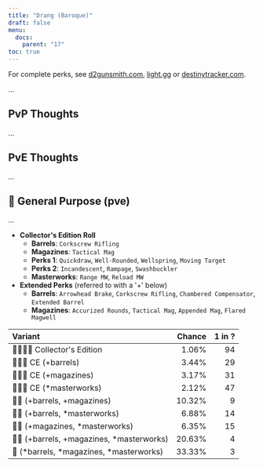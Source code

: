 ```yaml
---
title: "Drang (Baroque)"
draft: false
menu:
  docs:
    parent: "17"
toc: true
---
```


For complete perks, see [d2gunsmith.com](https://d2gunsmith.com/w/502356570), [light.gg](https://www.light.gg/db/items/502356570) or [destinytracker.com](https://destinytracker.com/destiny-2/db/items/502356570).

...

## PvP Thoughts

...

## PvE Thoughts

...

## 👾 General Purpose (pve)

...

* **Collector's Edition Roll**
  * **Barrels**: `Corkscrew Rifling`
  * **Magazines**: `Tactical Mag`
  * **Perks 1**: `Quickdraw`, `Well-Rounded`, `Wellspring`, `Moving Target`
  * **Perks 2**: `Incandescent`, `Rampage`, `Swashbuckler`
  * **Masterworks**: `Range MW`, `Reload MW`
* **Extended Perks** (referred to with a '+' below)
  * **Barrels**: `Arrowhead Brake`, `Corkscrew Rifling`, `Chambered Compensator`, `Extended Barrel`
  * **Magazines**: `Accurized Rounds`, `Tactical Mag`, `Appended Mag`, `Flared Magwell`

| Variant | Chance | 1 in ? |
|:-|-:|-:|
| 👾👾👾🌟 Collector's Edition | 1.06% | 94 |
| 👾👾👾 CE (+barrels) | 3.44% | 29 |
| 👾👾👾 CE (+magazines) | 3.17% | 31 |
| 👾👾👾 CE (*masterworks) | 2.12% | 47 |
| 👾👾 (+barrels, +magazines) | 10.32% | 9 |
| 👾👾 (+barrels, *masterworks) | 6.88% | 14 |
| 👾👾 (+magazines, *masterworks) | 6.35% | 15 |
| 👾👾 (+barrels, +magazines, *masterworks) | 20.63% | 4 |
| 👾 (*barrels, *magazines, *masterworks) | 33.33% | 3 |
